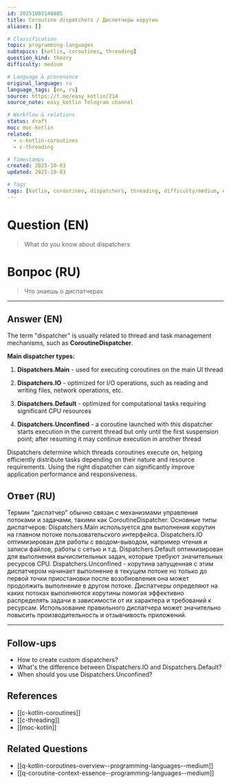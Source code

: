 ```yaml
---
id: 20251003140805
title: Coroutine dispatchers / Диспетчеры корутин
aliases: []

# Classification
topic: programming-languages
subtopics: [kotlin, coroutines, threading]
question_kind: theory
difficulty: medium

# Language & provenance
original_language: ru
language_tags: [en, ru]
source: https://t.me/easy_kotlin/214
source_note: easy_kotlin Telegram channel

# Workflow & relations
status: draft
moc: moc-kotlin
related:
  - c-kotlin-coroutines
  - c-threading

# Timestamps
created: 2025-10-03
updated: 2025-10-03

# Tags
tags: [kotlin, coroutines, dispatchers, threading, difficulty/medium, easy_kotlin, lang/ru, programming-languages]
---
```


# Question (EN)
> What do you know about dispatchers

# Вопрос (RU)
> Что знаешь о диспатчерах

---

## Answer (EN)

The term "dispatcher" is usually related to thread and task management mechanisms, such as **CoroutineDispatcher**.

**Main dispatcher types:**

1. **Dispatchers.Main** - used for executing coroutines on the main UI thread

2. **Dispatchers.IO** - optimized for I/O operations, such as reading and writing files, network operations, etc.

3. **Dispatchers.Default** - optimized for computational tasks requiring significant CPU resources

4. **Dispatchers.Unconfined** - a coroutine launched with this dispatcher starts execution in the current thread but only until the first suspension point; after resuming it may continue execution in another thread

Dispatchers determine which threads coroutines execute on, helping efficiently distribute tasks depending on their nature and resource requirements. Using the right dispatcher can significantly improve application performance and responsiveness.

## Ответ (RU)

Термин "диспатчер" обычно связан с механизмами управления потоками и задачами, такими как CoroutineDispatcher. Основные типы диспатчеров: Dispatchers.Main используется для выполнения корутин на главном потоке пользовательского интерфейса. Dispatchers.IO оптимизирован для работы с вводом-выводом, например чтения и записи файлов, работы с сетью и т.д. Dispatchers.Default оптимизирован для выполнения вычислительных задач, которые требуют значительных ресурсов CPU. Dispatchers.Unconfined - корутина запущенная с этим диспатчером начинает выполнение в текущем потоке но только до первой точки приостановки после возобновления она может продолжить выполнение в другом потоке. Диспатчеры определяют на каких потоках выполняются корутины помогая эффективно распределять задачи в зависимости от их характера и требований к ресурсам. Использование правильного диспатчера может значительно повысить производительность и отзывчивость приложений.

---

## Follow-ups
- How to create custom dispatchers?
- What's the difference between Dispatchers.IO and Dispatchers.Default?
- When should you use Dispatchers.Unconfined?

## References
- [[c-kotlin-coroutines]]
- [[c-threading]]
- [[moc-kotlin]]

## Related Questions
- [[q-kotlin-coroutines-overview--programming-languages--medium]]
- [[q-coroutine-context-essence--programming-languages--medium]]

